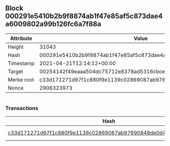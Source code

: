 ## Block 000291e5410b2b9f8874ab1f47e85af5c873dae4a6009802a99b126fc6a7f88a

Attribute | Value
--- | ---
Height | 31043
Hash | 000291e5410b2b9f8874ab1f47e85af5c873dae4a6009802a99b126fc6a7f88a
Timestamp | 2021-04-21T12:14:12+00:00
Target | 00254142f49eaaa504dc75712e8378ad5316cbcead634704b3734b6271167cc4
Merke root | c33d171271d97f1c880f9e1139c02869087ab97690848de0d451627435b2fd60
Nonce | 2906323973

```

```

### Transactions

Hash | Amount
--- | ---
[c33d171271d97f1c880f9e1139c02869087ab97690848de0d451627435b2fd60](c33d171271d97f1c880f9e1139c02869087ab97690848de0d451627435b2fd60.md) | 10.00000000 SKEPTI 
